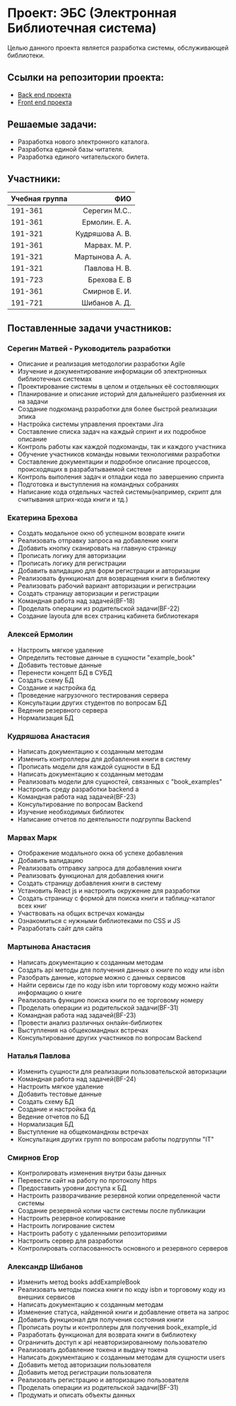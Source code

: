 # Проект: ЭБС (Электронная Библиотечная система)
Целью данного проекта является разработка системы, обслуживающей библиотеки.
## Ссылки на репозитории проекта:
- [Back end проекта](https://github.com/Enotello/BiblEmployeBack)
- [Front end проекта](https://github.com/Enotello/BiblEmployeFront)

## Решаемые задачи:
- Разработка нового электронного каталога.
- Разработка единой базы читателя.
- Разработка единого читательского билета.

## Участники:
| Учебная группа| ФИО |
| ------------- | -----:|
| 191-361  |  Серегин М.С..|
| 191-361  |  Ермолин. Е. А. |
| 191-321  |  Кудряшова А. В. |
| 191-361  | Марвах. М. Р. |
| 191-321  |  Мартынова А. А. |
| 191-321  |  Павлова Н. В. |
| 191-723  | Брехова Е. В |
| 191-361    | Смирнов Е. И. |
| 191-721  |  Шибанов А. Д. |

## Поставленные задачи участников:

### Серегин Матвей - Руководитель разработки
- Описание и реализация методологии разработки Agile
- Изучение и документирование информации об электрнонных библиотечных системах
- Проектирование системы в целом и отдельных её состовляющих
- Планирование и описание историй для дальнейшего разбиенния их на задачи
- Создание подкоманд разработки для более быстрой реализации эпика
- Настройка системы управления проектами Jira
- Составление списка задач на каждый спринт и их подробное описание
- Контроль работы как каждой подкоманды, так и каждого участника
- Обучение участников команды новыми технологиями разработки
- Составление документации и подробное описание процессов, происходящих в разрабатываемой системе
- Контроль выполения задач и отладки кода по завершению спринта
- Подготовка и выступления на командных собраниях
- Написание кода отдельных частей системы(например, скрипт для считывания штрих-кода книги и тд.)

### Екатерина Брехова
- Создать модальное окно об успешном возврате книги
- Реализовать отправку запроса на добавление книги
- Добавить кнопку сканировать на главную страницу
- Прописать логику для авторизации
- Прописать логику для регистрации
- Добавить валидацию для форм регистрации и авторизации
- Реализовать функционал для возвращения книги в библиотеку
- Реализовать рабочий вариант авторизации и регистрации
- Создать страницу авторизации и регистрации
- Командная работа над задачей(BF-18)
- Проделать операции из родительской задачи(BF-22)
- Создание layouta для всех страниц кабинета библиотекаря

### Алексей Ермолин
- Настроить мягкое удаление
- Определить тестовые данные в сущности "example_book"
- Добавить тестовые данные
- Перенести концепт БД в СУБД
- Создать схему БД
- Создание и настройка бд
- Проведение нагрузочного тестирования сервера
- Консультации других студентов по вопросам БД
- Ведение резервного сервера
- Нормализация БД

### Кудряшова Анастасия
- Написать документацию к созданным методам
- Изменить контроллеры для добавления книги в систему
- Прописать модели для каждой сущности в БД
- Написать документацию к созданным методам
- Реализовать модели для сущностей, связанных с "book_examples"
- Настроить среду разработки backend a
- Командная работа над задачей(BF-23)
- Консультирование по вопросам Backend
- Изучение необходимых библиотек
- Написание отчетов по деятельности подгруппы Backend

### Марвах Марк
- Отображение модального окна об успехе добавления
- Добавить валидацию
- Реализовать отправку запроса для добавления книги
- Реализовать функционал для добавления книги
- Создать страницу добавления книги в систему
- Установить React js и настроить окружение для разработки
- Создать страницу с формой для поиска книги и таблицу-каталог всех книг
- Участвовать на общих встречах команды
- Ознакомиться с нужными библиотеками по CSS и JS
- Разработать сайт для сайта

### Мартынова Анастасия
- Написать документацию к созданным методам
- Создать api методы для получения данных о книге по коду или isbn
- Разобрать данные, которые можно с данных сервисов
- Найти сервисы где по коду isbn или торговому коду можно найти информацию о книге
- Реализовать функцию поиска книги по ее торговому номеру
- Проделать операции из родительской задачи(BF-31)
- Командная работа над задачей(BF-23)
- Провести анализ различных онлайн-библиотек
- Выступления на общекомандных встречах
- Консультирование других участников по вопросам Backend

### Наталья Павлова
- Изменить сущности для реализации пользовательской авторизации
- Командная работа над задачей(BF-24)
- Настроить мягкое удаление
- Добавить тестовые данные
- Создать схему БД
- Создание и настройка бд
- Ведение отчетов по БД
- Нормализация БД
- Выступление на общекоманднхы встречах
- Консультация других групп по вопросам работы подгруппы "IT"

### Смирнов Егор
- Контролировать изменения внутри базы данных
- Перевести сайт на работу по протоколу https
- Предоставить уровни доступа к БД
- Настроить разворачивание резервной копии определенной части системы
- Создание резервной копии части системы после публикации
- Настроить резервное копирование
- Настроить логирование систем
- Настроить работу с удаленными репозиториями
- Настроить сервер для разработки
- Контролировать согласованность основного и резервного серверов

### Александр Шибанов
- Изменить метод books addExampleBook
- Реализовать методы поиска книги по коду isbn и торговому коду из внешних сервисов
- Написать документацию к созданным методам
- Изменение статуса, найденной книги и добавление ответа на запрос
- Добавить функционал для получения состояния книги
- Прописать роуты и контроллеры для получения book_example_id
- Разработать функционал для возврата книги в библиотеку
- Ограничить доступ к api неавторизированному пользователю
- Реализовать добавление токена и выдачу токена
- Написать документацию к созданным методам для сущности users
- Добавить метод авторизации пользователя
- Добавить метод регистрации пользователя
- Реализовать регистрацию и авторизацию пользователя
- Проделать операции из родительской задачи(BF-31)
- Продумать и описать объекты данных
